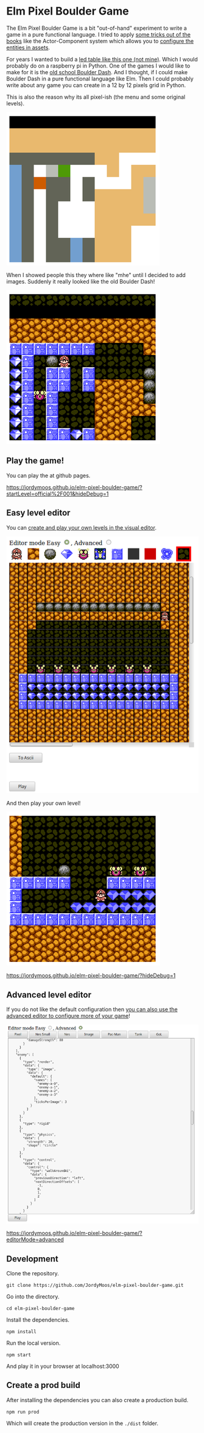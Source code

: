 # Elm Pixel Boulder Game

The Elm Pixel Boulder Game is a bit "out-of-hand" experiment to write a game
 in a pure functional language.
I tried to apply [some tricks out of the books](https://github.com/MikeMcShaffry/gamecode4)
like the Actor-Component system which allows you to [configure the entities in assets](https://github.com/JordyMoos/elm-pixel-boulder-game/blob/master/src/static/levels/test/nes.json).

For years I wanted to build a [led table like this one (not mine)](./docs/img/sample-led-table.png).
Which I would probably do on a raspberry pi in Python.
One of the games I would like to make for it is the [old school Boulder Dash](https://www.google.com/search?q=boulder+dash&tbm=isch).
And I thought, if I could make Boulder Dash in a pure functional language like Elm.
Then I could probably write about any game you can create in a 12 by 12 pixels grid in Python.

This is also the reason why its all pixel-ish (the menu and some original levels).

![Original levels are in pixels](./docs/img/pixel-level.png)

When I showed people this they where like "mhe" until I decided to add images.
Suddenly it really looked like the old Boulder Dash!

![The new version supports images](./docs/img/image-level.png)

## Play the game!

You can play the at github pages.

https://jordymoos.github.io/elm-pixel-boulder-game/?startLevel=official%2F001&hideDebug=1

## Easy level editor

You can [create and play your own levels in the visual editor](https://jordymoos.github.io/elm-pixel-boulder-game/?hideDebug=1).

![Create your own levels!](./docs/img/create-your-own-levels.png)

And then play your own level!

![Play your self created levels!](./docs/img/play-your-own-levels.png)


https://jordymoos.github.io/elm-pixel-boulder-game/?hideDebug=1

## Advanced level editor

If you do not like the default configuration then [you can also use the advanced editor to configure more of your game](https://jordymoos.github.io/elm-pixel-boulder-game/?editorMode=advanced)!

![Use the advanced editor to tune about everything](./docs/img/reconfigure-everything.png)

https://jordymoos.github.io/elm-pixel-boulder-game/?editorMode=advanced

## Development

Clone the repository.
```
git clone https://github.com/JordyMoos/elm-pixel-boulder-game.git
```
Go into the directory.
```
cd elm-pixel-boulder-game
```
Install the dependencies.
```
npm install
```
Run the local version.
```
npm start
```
And play it in your browser at localhost:3000

## Create a prod build
After installing the dependencies you can also create a production build.
```
npm run prod
```

Which will create the production version in the `./dist` folder.
